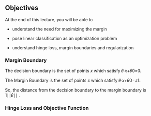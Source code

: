 ## Objectives

At the end of this lecture, you will be able to

- understand the need for maximizing the margin

- pose linear classification as an optimization problem

- understand hinge loss, margin boundaries and regularization


### Margin Boundary

The decision boundary is the set of points  𝑥  which satisfy
𝜃⋅𝑥+𝜃0=0. 
 
The Margin Boundary is the set of points  𝑥  which satisfy
𝜃⋅𝑥+𝜃0=±1. 
 
So, the distance from the decision boundary to the margin boundary is  1∣∣𝜃∣∣ .


### Hinge Loss and Objective Function






